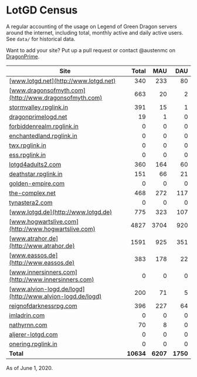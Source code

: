 # LotGD Census
A regular accounting of the usage on Legend of Green Dragon servers around the internet, including total, monthly active and daily active users. See `data/` for historical data.

Want to add your site? Put up a pull request or contact @austenmc on [DragonPrime](http://dragonprime.net).


Site | Total | MAU | DAU
--- | ---:| ---:| ---:
[www.lotgd.net](http://www.lotgd.net)|340|233|80
[www.dragonsofmyth.com](http://www.dragonsofmyth.com)|663|20|2
[stormvalley.rpglink.in](http://stormvalley.rpglink.in)|391|15|1
[dragonprimelogd.net](http://dragonprimelogd.net)|19|1|0
[forbiddenrealm.rpglink.in](http://forbiddenrealm.rpglink.in)|0|0|0
[enchantedland.rpglink.in](http://enchantedland.rpglink.in)|0|0|0
[twx.rpglink.in](http://twx.rpglink.in)|0|0|0
[ess.rpglink.in](http://ess.rpglink.in)|0|0|0
[lotgd4adults2.com](http://lotgd4adults2.com)|360|164|60
[deathstar.rpglink.in](http://deathstar.rpglink.in)|151|66|21
[golden-empire.com](http://golden-empire.com)|0|0|0
[the-complex.net](http://the-complex.net)|468|272|117
[tynastera2.com](http://tynastera2.com)|0|0|0
[www.lotgd.de](http://www.lotgd.de)|775|323|107
[www.hogwartslive.com](http://www.hogwartslive.com)|4827|3704|920
[www.atrahor.de](http://www.atrahor.de)|1591|925|351
[www.eassos.de](http://www.eassos.de)|383|178|22
[www.innersinners.com](http://www.innersinners.com)|0|0|0
[www.alvion-logd.de/logd](http://www.alvion-logd.de/logd)|200|71|5
[reignofdarknessrpg.com](http://reignofdarknessrpg.com)|396|227|64
[imladrin.com](http://imladrin.com)|0|0|0
[nathyrnn.com](http://nathyrnn.com)|70|8|0
[aljerer-lotgd.com](http://aljerer-lotgd.com)|0|0|0
[onering.rpglink.in](http://onering.rpglink.in)|0|0|0
**Total**|**10634**|**6207**|**1750**

As of June 1, 2020.
